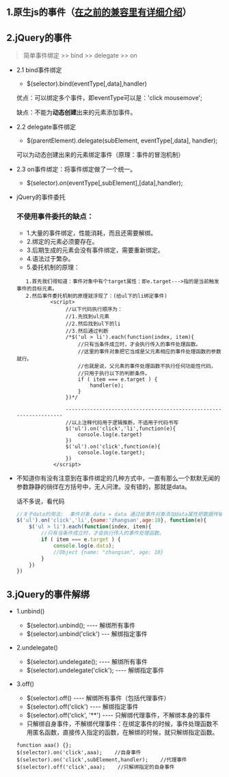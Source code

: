 ## 1.原生js的事件（[在之前的兼容里有详细介绍](http://example.net/)）

## 2.jQuery的事件 

> 简单事件绑定 >> bind >> delegate >> on

* 2.1 bind事件绑定
    + $(selector).bind(eventType[,data],handler)
    
    优点：可以绑定多个事件，即eventType可以是：'click mousemove';
    
    缺点：不能为**动态创建**出来的元素添加事件。
* 2.2 delegate事件绑定
    + $(parentElement).delegate(subElement, eventType[,data], handler);
    
    可以为动态创建出来的元素绑定事件（原理：事件的冒泡机制）
* 2.3 on事件绑定：将事件绑定做了一个统一。
    + $(selector).on(eventType[,subElement],[data],handler);     
* jQuery的事件委托
    ### 不使用事件委托的缺点：
    + 1.大量的事件绑定，性能消耗，而且还需要解绑。
    + 2.绑定的元素必须要存在。
    + 3.后期生成的元素会没有事件绑定，需要重新绑定。
    + 4.语法过于繁杂。
    + 5.委托机制的原理：

    ```
       1.首先我们得知道：事件对象中有个target属性：即e.target--->指的是当前触发事件的目标元素。 
       2.然后事件委托机制的原理就浮现了：(给ul下的li绑定事件)
               <script>
                    //以下代码执行顺序为：
                    //1.先找到ul元素
                    //2.然后找到ul下的li
                    //3.然后通过判断
                    /*$('ul > li').each(function(index, item){
                        //只有当条件成立时，才会执行传入的事件处理函数。
                        //这里的事件对象把它当成是父元素相应的事件处理函数的参数就行。
                        //也就是说，父元素的事件处理函数不执行任何功能性代码，
                        //只用于执行以下的判断条件。                        
                        if ( item === e.target ) {
                            handler(e);
                        }
                    })*/

                    ------------------------------------------------------------------
                    //以上注释代码用于逻辑推断，不适用于代码书写
                    $('ul').on('click','li',function(e){
                        console.log(e.target)
                    })
                    $('ul').on('click',function(e){
                        console.log(e.target);
                    })
                </script>
    ```
    
* 不知道你有没有注意到在事件绑定的几种方式中，一直有那么一个默默无闻的参数静静的徜徉在方括号中，无人问津。没有错的，那就是data。

    话不多说，看代码

    ```js
    //关于data的用法:  事件对象.data = data 通过给事件对象添加data属性把数据传输到事件处理函数里
    $('ul').on('click','li',{name:'zhangsan',age:10}, function(e){
        $('ul > li').each(function(index, item){
            //只有当条件成立时，才会执行传入的事件处理函数。
            if ( item === e.target ) {
                console.log(e.data);
                //Object {name: "zhangsan", age: 10}
            }
        })
    })
    ```
## 3.jQuery的事件解绑
* 1.unbind()    
    + $(selector).unbind(); ---- 解绑所有事件
    + $(selector).unbind('click') --- 解绑指定事件
* 2.undelegate()
    + $(selector).undelegate(); ---- 解绑所有事件
    + $(selector).undelegate('click'); ---- 解绑指定事件
* 3.off()
    + $(selector).off() ---- 解绑所有事件（包括代理事件）
    + $(selector).off('click') ---- 解绑指定事件
    + $(selector).off('click', '**') ---- 只解绑代理事件，不解绑本身的事件
    + 只解绑自身事件，不解绑代理事件：在绑定事件的时候，事件处理函数不用匿名函数，直接传入指定的函数，在解绑的时候，就只解绑指定函数。
    
    ```
    function aaa() {};
    $(selector).on('click',aaa);    //自身事件
    $(selector).on('click',subElement,handler);    //代理事件
    $(selector).off('click',aaa);    //只解绑指定的自身事件
    ```
